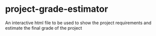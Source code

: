 # project-grade-estimator
An interactive html file to be used to show the project requirements and estimate the final grade of the project
